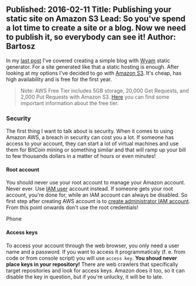 Published: 2016-02-11
Title: Publishing your static site on Amazon S3
Lead: So you've spend a lot time to create a site or a blog. Now we need to publish it, so everybody can see it!
Author: Bartosz
---

In my [last post](/posts/Setting-up-the-blog) I've covered creating a simple blog with [Wyam](http://wyam.io) static generator. For a site generated like
that a static hosting is enough. After looking at my options I've decided to go with [Amazon S3](https://aws.amazon.com/s3/). It's cheap, has high 
availability and is free for the first year.
> Note: AWS Free Tier includes 5GB storage, 20,000 Get Requests, and 2,000 Put Requests with Amazon S3. [Here](https://aws.amazon.com/billing/new-user-faqs/)
> you can find some important information about the free tier.

### Security

The first thing I want to talk about is security. When it comes to using Amazon AWS, a breach in security can cost you a lot. 
If someone has access to your account, they can start a lot of virtual machines and use them for 
BitCoin mining or something similar and that will ramp up your bill to few thousands dollars in a matter of hours or even minutes! 

#### Root account

You should never use your root account to manage your Amazon account. Never ever. Use 
[IAM user](http://docs.aws.amazon.com/general/latest/gr/root-vs-iam.html) account instead. If someone gets your root account, you're done for, while
an IAM account can always be disabled. So first step after creating AWS account is to 
[create administrator IAM account](http://docs.aws.amazon.com/IAM/latest/UserGuide/getting-started_create-admin-group.html). From this point onwards 
don't use the root credentials!

Phone

#### Access keys
To access your account through the web browser, you only need a user name and a password. If you want to access it programmaticaly
(f. e. from code or from console script) you will use `access key`. **You shoud never place keys in your repository!** There are
web crawlers that specifically target repositories and look for access keys. Amazon does it too, so it can disable the key in question, but if
you're unlucky, it will be to late.